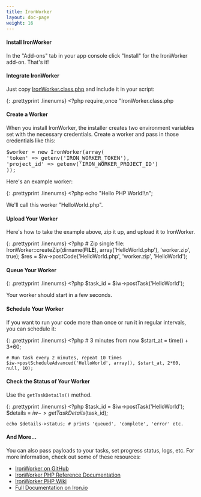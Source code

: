 ```yaml
---
title: IronWorker
layout: doc-page
weight: 16
---
```


#### Install IronWorker

In the "Add-ons" tab in your app console click "Install" for the IronWorker add-on. That's it!

#### Integrate IronWorker

Just copy [IronWorker.class.php](https://github.com/iron-io/iron_worker_php/blob/master/IronWorker.class.php) and include it in your script:

{: .prettyprint .linenums}
	<?php
	require_once "IronWorker.class.php

#### Create a Worker

When you install IronWorker, the installer creates two environment variables set with the necessary credentials. Create a worker and pass in those credentials like this:

<pre class="prettyprint linenums:3 linenums">
$worker = new IronWorker(array(
'token' => getenv('IRON_WORKER_TOKEN'),
'project_id' => getenv('IRON_WORKER_PROJECT_ID')
));</pre>

Here's an example worker:

{: .prettyprint .linenums}
	<?php
	echo "Hello PHP World!\n";

We'll call this worker "HelloWorld.php".

#### Upload Your Worker

Here's how to take the example above, zip it up, and upload it to IronWorker.

{: .prettyprint .linenums}
	<?php
	# Zip single file:
	IronWorker::createZip(dirname(__FILE__), array('HelloWorld.php'), 'worker.zip', true);
	$res = $iw->postCode('HelloWorld.php', 'worker.zip', 'HelloWorld');

####  Queue Your Worker

{: .prettyprint .linenums}
	<?php
	$task_id = $iw->postTask('HelloWorld');

Your worker should start in a few seconds.

#### Schedule Your Worker

If you want to run your code more than once or run it in regular intervals, you can schedule it:

{: .prettyprint .linenums}
	<?php
	# 3 minutes from now
	$start_at = time() + 3*60;

	# Run task every 2 minutes, repeat 10 times
	$iw->postScheduleAdvanced('HelloWorld', array(), $start_at, 2*60, null, 10);

#### Check the Status of Your Worker

Use the `getTaskDetails()` method.

{: .prettyprint .linenums}
	<?php
	$task_id = $iw->postTask('HelloWorld');
	$details = $iw->getTaskDetails($task_id);

	echo $details->status; # prints 'queued', 'complete', 'error' etc.

#### And More...

You can also pass payloads to your tasks, set progress status, logs, etc. For more information, check out some of these resources:

* [IronWorker on GitHub](https://github.com/iron-io/iron_worker_php)
* [IronWorker PHP Reference Documentation](http://iron-io.github.com/iron_worker_php/)
* [IronWorker PHP Wiki](https://github.com/iron-io/iron_worker_php/wiki)
* [Full Documentation on Iron.io](http://docs.iron.io/)
